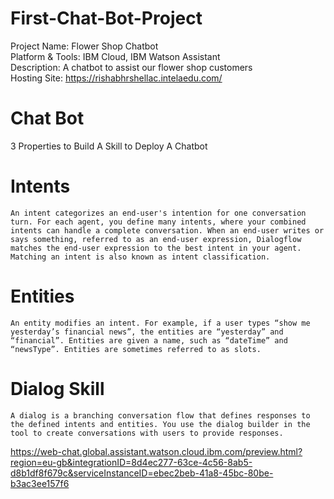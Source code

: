 # First-Chat-Bot-Project
Project Name:	Flower Shop Chatbot
<br /> Platform & Tools:	IBM Cloud, IBM Watson Assistant
<br /> Description:		A chatbot to assist our flower shop customers
<br /> Hosting Site:		https://rishabhrshellac.intelaedu.com/

# Chat Bot
3 Properties to Build A Skill to Deploy A Chatbot

# Intents
	An intent categorizes an end-user's intention for one conversation turn. For each agent, you define many intents, where your combined intents can handle a complete conversation. When an end-user writes or says something, referred to as an end-user expression, Dialogflow matches the end-user expression to the best intent in your agent. Matching an intent is also known as intent classification.
	
# Entities
	An entity modifies an intent. For example, if a user types “show me yesterday’s financial news”, the entities are “yesterday” and “financial”. Entities are given a name, such as “dateTime” and “newsType”. Entities are sometimes referred to as slots.
	
# Dialog Skill
	A dialog is a branching conversation flow that defines responses to the defined intents and entities. You use the dialog builder in the tool to create conversations with users to provide responses.

https://web-chat.global.assistant.watson.cloud.ibm.com/preview.html?region=eu-gb&integrationID=8d4ec277-63ce-4c56-8ab5-d8b1df8f679c&serviceInstanceID=ebec2beb-41a8-45bc-80be-b3ac3ee157f6

